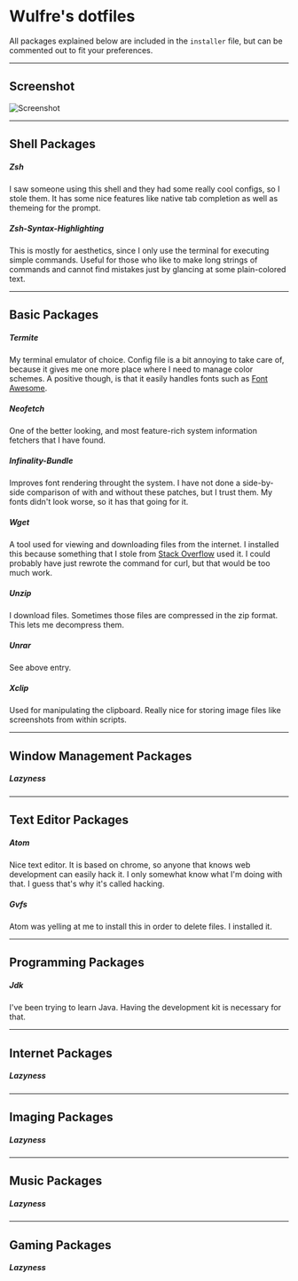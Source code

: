 # Wulfre's dotfiles
All packages explained below are included in the `installer` file, but can be commented out to fit your preferences.

---

## Screenshot
![Screenshot](/screenie.png "Screenshot")

---

## Shell Packages
##### Zsh
I saw someone using this shell and they had some really cool configs, so I stole them. It has some nice features like native tab completion as well as themeing for the prompt.

##### Zsh-Syntax-Highlighting
This is mostly for aesthetics, since I only use the terminal for executing simple commands. Useful for those who like to make long strings of commands and cannot find mistakes just by glancing at some plain-colored text.

---

## Basic Packages
##### Termite
My terminal emulator of choice. Config file is a bit annoying to take care of, because it gives me one more place where I need to manage color schemes. A positive though, is that it easily handles fonts such as [Font Awesome](https://fortawesome.github.io/Font-Awesome/).

##### Neofetch
One of the better looking, and most feature-rich system information fetchers that I have found.

##### Infinality-Bundle
Improves font rendering throught the system. I have not done a side-by-side comparison of with and without these patches, but I trust them. My fonts didn't look worse, so it has that going for it.

##### Wget
A tool used for viewing and downloading files from the internet. I installed this because something that I stole from [Stack Overflow](http://stackoverflow.com/) used it. I could probably have just rewrote the command for curl, but that would be too much work.

##### Unzip
I download files. Sometimes those files are compressed in the zip format. This lets me decompress them.

##### Unrar
See above entry.

##### Xclip
Used for manipulating the clipboard. Really nice for storing image files like screenshots from within scripts.

---

## Window Management Packages
##### Lazyness

---

## Text Editor Packages
##### Atom
Nice text editor. It is based on chrome, so anyone that knows web development can easily hack it. I only somewhat know what I'm doing with that. I guess that's why it's called hacking.

##### Gvfs
Atom was yelling at me to install this in order to delete files. I installed it.

---

## Programming Packages
##### Jdk
I've been trying to learn Java. Having the development kit is necessary for that.

---

## Internet Packages
##### Lazyness

---

## Imaging Packages
##### Lazyness

---

## Music Packages
##### Lazyness

---

## Gaming Packages
##### Lazyness
